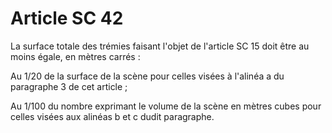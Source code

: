 # Article SC 42

La surface totale des trémies faisant l'objet de l'article SC 15 doit être au moins égale, en mètres carrés :

Au 1/20 de la surface de la scène pour celles visées à l'alinéa a du paragraphe 3 de cet article ;

Au 1/100 du nombre exprimant le volume de la scène en mètres cubes pour celles visées aux alinéas b et c dudit paragraphe.
